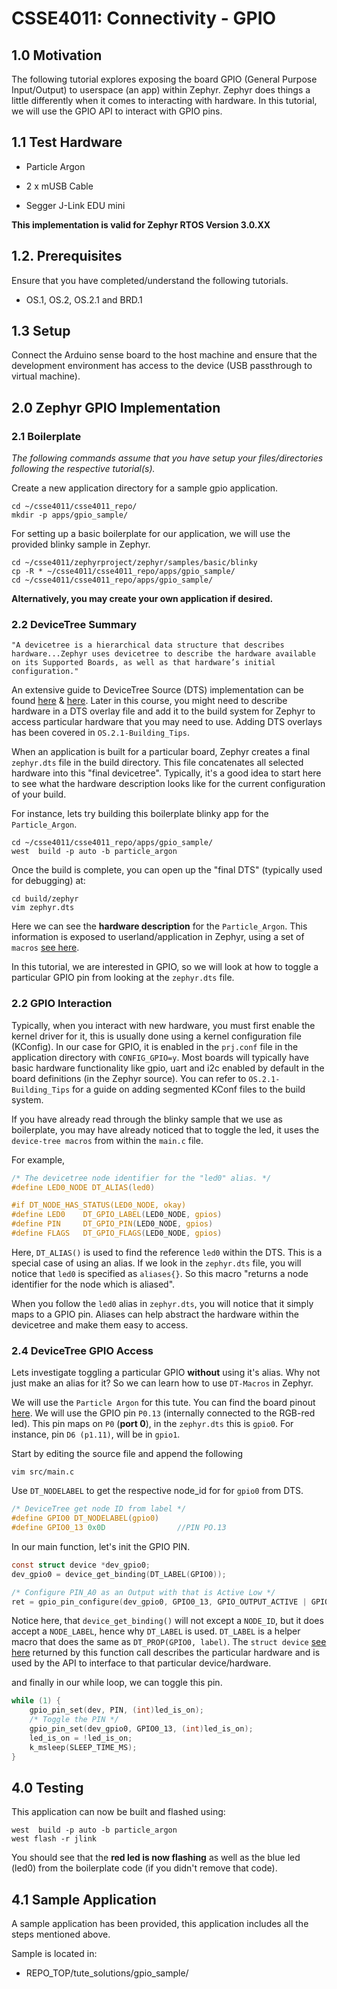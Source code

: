 # CSSE4011: Connectivity - GPIO 

## **1.0 Motivation**

The following tutorial explores exposing the board GPIO (General Purpose Input/Output) to userspace (an app) within Zephyr. Zephyr does things a little differently when it comes to interacting with hardware. In this tutorial, we will use the GPIO API to interact with GPIO pins. 

## **1.1 Test Hardware**

* Particle Argon
  
* 2 x mUSB Cable

* Segger J-Link EDU mini

**This implementation is valid for Zephyr RTOS Version 3.0.XX**

## **1.2. Prerequisites**

Ensure that you have completed/understand the following tutorials. 

* OS.1, OS.2, OS.2.1 and BRD.1

## **1.3 Setup**

Connect the Arduino sense board to the host machine and ensure that the development environment has access to the device (USB passthrough to virtual machine).

## **2.0 Zephyr GPIO Implementation**
### **2.1 Boilerplate**

*The following commands assume that you have setup your files/directories following the respective tutorial(s).*

Create a new application directory for a sample gpio application. 

```shell
cd ~/csse4011/csse4011_repo/
mkdir -p apps/gpio_sample/
```
For setting up a basic boilerplate for our application, we will use the provided blinky sample in Zephyr. 

```shell
cd ~/csse4011/zephyrproject/zephyr/samples/basic/blinky
cp -R * ~/csse4011/csse4011_repo/apps/gpio_sample/
cd ~/csse4011/csse4011_repo/apps/gpio_sample/
```
**Alternatively, you may create your own application if desired.**

### **2.2 DeviceTree Summary**

```
"A devicetree is a hierarchical data structure that describes hardware...Zephyr uses devicetree to describe the hardware available on its Supported Boards, as well as that hardware’s initial configuration."
```

An extensive guide to DeviceTree Source (DTS) implementation can be found [here](https://docs.zephyrproject.org/2.7.0/guides/dts/intro.html) & [here](https://docs.zephyrproject.org/2.7.0/guides/dts/howtos.html#dt-howtos). Later in this course, you might need to describe hardware in a DTS overlay file and add it to the build system for Zephyr to access particular hardware that you may need to use. Adding DTS overlays has been covered in `OS.2.1-Building_Tips`. 

When an application is built for a particular board, Zephyr creates a final `zephyr.dts` file in the build directory. This file concatenates all selected hardware into this "final devicetree". Typically, it's a good idea to start here to see what the hardware description looks like for the current configuration of your build.

For instance, lets try building this boilerplate blinky app for the `Particle_Argon`.
```shell
cd ~/csse4011/csse4011_repo/apps/gpio_sample/
west  build -p auto -b particle_argon
```
Once the build is complete, you can open up the "final DTS" (typically used for debugging) at:
```shell
cd build/zephyr
vim zephyr.dts
```
Here we can see the **hardware description** for the `Particle_Argon`. This information is exposed to userland/application in Zephyr, using a set of `macros` [see here](https://docs.zephyrproject.org/2.7.0/reference/devicetree/api.html#generic-apis).

In this tutorial, we are interested in GPIO, so we will look at how to toggle a particular GPIO pin from looking at the `zephyr.dts` file.

### **2.2 GPIO Interaction**

Typically, when you interact with new hardware, you must first enable the kernel driver for it, this is usually done using a kernel configuration file (KConfig). In our case for GPIO, it is enabled in the `prj.conf` file in the application directory with `CONFIG_GPIO=y`. Most boards will typically have basic hardware functionality like gpio, uart and i2c enabled by default in the board definitions (in the Zephyr source). You can refer to `OS.2.1-Building_Tips` for a guide on adding segmented KConf files to the build system. 

If you have already read through the blinky sample that we use as boilerplate, you may have already noticed that to toggle the led, it uses the `device-tree macros` from within the `main.c` file. 

For example,
```C
/* The devicetree node identifier for the "led0" alias. */
#define LED0_NODE DT_ALIAS(led0)

#if DT_NODE_HAS_STATUS(LED0_NODE, okay)
#define LED0    DT_GPIO_LABEL(LED0_NODE, gpios)
#define PIN     DT_GPIO_PIN(LED0_NODE, gpios)
#define FLAGS   DT_GPIO_FLAGS(LED0_NODE, gpios)
```
Here, `DT_ALIAS()` is used to find the reference `led0` within the DTS. This is a special case of using an alias. If we look in the `zephyr.dts` file, you will notice that `led0` is specified as `aliases{}`. So this macro "returns a node identifier for the node which is aliased".

When you follow the `led0` alias in `zephyr.dts`, you will notice that it simply maps to a GPIO pin. Aliases can help abstract the hardware within the devicetree and make them easy to access. 

### **2.4 DeviceTree GPIO Access**
Lets investigate toggling a particular GPIO **without** using it's alias. Why not just make an alias for it? So we can learn how to use `DT-Macros` in Zephyr.

 We will use the `Particle Argon` for this tute. You can find the board pinout [here](https://docs.particle.io/assets/images/argon/argon-block-diagram.png). We will use the GPIO pin `P0.13` (internally connected to the RGB-red led). This pin maps on `P0` (**port 0**), in the `zephyr.dts` this is `gpio0`. For instance, pin `D6 (p1.11)`, will be in `gpio1`. 

Start by editing the source file and append the following
```shell
vim src/main.c
```
Use `DT_NODELABEL` to get the respective node_id for for `gpio0` from DTS.
```C
/* DeviceTree get node ID from label */
#define GPIO0 DT_NODELABEL(gpio0)
#define GPIO0_13 0x0D                //PIN PO.13
```
In our main function, let's init the GPIO PIN.
```C
const struct device *dev_gpio0;
dev_gpio0 = device_get_binding(DT_LABEL(GPIO0));

/* Configure PIN_A0 as an Output with that is Active Low */
ret = gpio_pin_configure(dev_gpio0, GPIO0_13, GPIO_OUTPUT_ACTIVE | GPIO_ACTIVE_LOW);
```
Notice here, that `device_get_binding()` will not except a `NODE_ID`, but it does accept a `NODE_LABEL`, hence why `DT_LABEL` is used. `DT_LABEL` is a helper macro that does the same as `DT_PROP(GPIO0, label)`. The `struct device` [see here](https://docs.zephyrproject.org/2.7.0/reference/drivers/index.html#c.device) returned by this function call describes the particular hardware and is used by the API to interface to that particular device/hardware. 

and finally in our while loop, we can toggle this pin.

```C
while (1) {
    gpio_pin_set(dev, PIN, (int)led_is_on);
    /* Toggle the PIN */
    gpio_pin_set(dev_gpio0, GPIO0_13, (int)led_is_on);
    led_is_on = !led_is_on;
    k_msleep(SLEEP_TIME_MS);
}   
```

## **4.0 Testing**

This application can now be built and flashed using:
```shell
west  build -p auto -b particle_argon
west flash -r jlink
```

You should see that the **red led is now flashing** as well as the blue led (led0) from the boilerplate code (if you didn't remove that code). 

## **4.1 Sample Application**

A sample application has been provided, this application includes all the steps mentioned above.

Sample is located in:

* REPO_TOP/tute_solutions/gpio_sample/